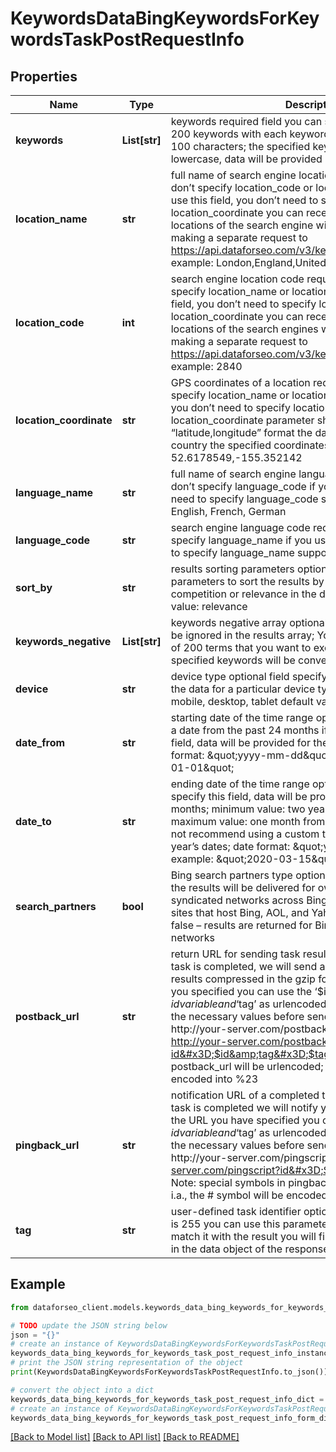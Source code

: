 # KeywordsDataBingKeywordsForKeywordsTaskPostRequestInfo


## Properties

Name | Type | Description | Notes
------------ | ------------- | ------------- | -------------
**keywords** | **List[str]** | keywords required field you can specify the maximum of 200 keywords with each keyword containing no more than 100 characters; the specified keywords will be converted to lowercase, data will be provided in a separate array | [optional] 
**location_name** | **str** | full name of search engine location required field if you don’t specify location_code or location_coordinate if you use this field, you don’t need to specify location_code or location_coordinate you can receive the list of available locations of the search engine with their location_name by making a separate request to https://api.dataforseo.com/v3/keywords_data/bing/locations example: London,England,United Kingdom | [optional] 
**location_code** | **int** | search engine location code required field if you don’t specify location_name or location_coordinate if you use this field, you don’t need to specify location_name or location_coordinate you can receive the list of available locations of the search engines with their location_code by making a separate request to https://api.dataforseo.com/v3/keywords_data/bing/locations example: 2840 | [optional] 
**location_coordinate** | **str** | GPS coordinates of a location required field if you don’t specify location_name or location_code if you use this field, you don’t need to specify location_name or location_code location_coordinate parameter should be specified in the “latitude,longitude” format the data will be provided for the country the specified coordinates belong to example: 52.6178549,-155.352142 | [optional] 
**language_name** | **str** | full name of search engine language required field if you don’t specify language_code if you use this field, you don’t need to specify language_code supported languages: English, French, German | [optional] 
**language_code** | **str** | search engine language code required field if you don’t specify language_name if you use this field, you don’t need to specify language_name supported languages: en, fr, de | [optional] 
**sort_by** | **str** | results sorting parameters optional field Use these parameters to sort the results by search_volume, cpc, competition or relevance in the descending order default value: relevance | [optional] 
**keywords_negative** | **List[str]** | keywords negative array optional field These keywords will be ignored in the results array; You can specify a maximum of 200 terms that you want to exclude from the results; the specified keywords will be converted to lowercase format | [optional] 
**device** | **str** | device type optional field specify this field if you want to get the data for a particular device type; possible values: all, mobile, desktop, tablet default value: all | [optional] 
**date_from** | **str** | starting date of the time range optional field you can specify a date from the past 24 months if you don’t specify this field, data will be provided for the last 12 months date format: \&quot;yyyy-mm-dd\&quot; example: \&quot;2020-01-01\&quot; | [optional] 
**date_to** | **str** | ending date of the time range optional field if you don’t specify this field, data will be provided for the last 12 months; minimum value: two years back from today’s date; maximum value: one month from today’s date; note: we do not recommend using a custom time range for the past year’s dates; date format: \&quot;yyyy-mm-dd\&quot; example: \&quot;2020-03-15\&quot; | [optional] 
**search_partners** | **bool** | Bing search partners type optional field if you specify true, the results will be delivered for owned, operated, and syndicated networks across Bing, Yahoo, AOL and partner sites that host Bing, AOL, and Yahoo search. default value: false – results are returned for Bing, AOL, and Yahoo search networks | [optional] 
**postback_url** | **str** | return URL for sending task results optional field once the task is completed, we will send a POST request with its results compressed in the gzip format to the postback_url you specified you can use the ‘$id’ string as a $id variable and ‘$tag’ as urlencoded $tag variable. We will set the necessary values before sending the request. example: http://your-server.com/postbackscript?id&#x3D;$id http://your-server.com/postbackscript?id&#x3D;$id&amp;tag&#x3D;$tag Note: special symbols in postback_url will be urlencoded; i.a., the # symbol will be encoded into %23 | [optional] 
**pingback_url** | **str** | notification URL of a completed task optional field when a task is completed we will notify you by GET request sent to the URL you have specified you can use the ‘$id’ string as a $id variable and ‘$tag’ as urlencoded $tag variable. We will set the necessary values before sending the request. example: http://your-server.com/pingscript?id&#x3D;$id http://your-server.com/pingscript?id&#x3D;$id&amp;tag&#x3D;$tag Note: special symbols in pingback_url will be urlencoded; i.a., the # symbol will be encoded into %23 | [optional] 
**tag** | **str** | user-defined task identifier optional field the character limit is 255 you can use this parameter to identify the task and match it with the result you will find the specified tag value in the data object of the response | [optional] 

## Example

```python
from dataforseo_client.models.keywords_data_bing_keywords_for_keywords_task_post_request_info import KeywordsDataBingKeywordsForKeywordsTaskPostRequestInfo

# TODO update the JSON string below
json = "{}"
# create an instance of KeywordsDataBingKeywordsForKeywordsTaskPostRequestInfo from a JSON string
keywords_data_bing_keywords_for_keywords_task_post_request_info_instance = KeywordsDataBingKeywordsForKeywordsTaskPostRequestInfo.from_json(json)
# print the JSON string representation of the object
print(KeywordsDataBingKeywordsForKeywordsTaskPostRequestInfo.to_json())

# convert the object into a dict
keywords_data_bing_keywords_for_keywords_task_post_request_info_dict = keywords_data_bing_keywords_for_keywords_task_post_request_info_instance.to_dict()
# create an instance of KeywordsDataBingKeywordsForKeywordsTaskPostRequestInfo from a dict
keywords_data_bing_keywords_for_keywords_task_post_request_info_form_dict = keywords_data_bing_keywords_for_keywords_task_post_request_info.from_dict(keywords_data_bing_keywords_for_keywords_task_post_request_info_dict)
```
[[Back to Model list]](../README.md#documentation-for-models) [[Back to API list]](../README.md#documentation-for-api-endpoints) [[Back to README]](../README.md)


